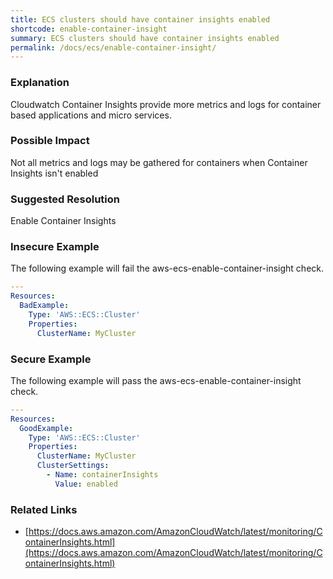 ```yaml
---
title: ECS clusters should have container insights enabled
shortcode: enable-container-insight
summary: ECS clusters should have container insights enabled 
permalink: /docs/ecs/enable-container-insight/
---
```


### Explanation

Cloudwatch Container Insights provide more metrics and logs for container based applications and micro services.

### Possible Impact
Not all metrics and logs may be gathered for containers when Container Insights isn't enabled

### Suggested Resolution
Enable Container Insights


### Insecure Example

The following example will fail the aws-ecs-enable-container-insight check.

```yaml
---
Resources:
  BadExample:
    Type: 'AWS::ECS::Cluster'
    Properties:
      ClusterName: MyCluster

```



### Secure Example

The following example will pass the aws-ecs-enable-container-insight check.

```yaml
---
Resources:
  GoodExample:
    Type: 'AWS::ECS::Cluster'
    Properties:
      ClusterName: MyCluster
      ClusterSettings:
        - Name: containerInsights
          Value: enabled

```




### Related Links


- [https://docs.aws.amazon.com/AmazonCloudWatch/latest/monitoring/ContainerInsights.html](https://docs.aws.amazon.com/AmazonCloudWatch/latest/monitoring/ContainerInsights.html)


